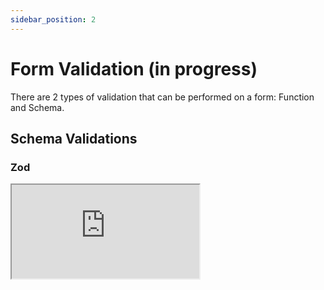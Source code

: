 ```yaml
---
sidebar_position: 2
---
```


# Form Validation (in progress)

There are 2 types of validation that can be performed on a form: Function and Schema.

## Schema Validations

### Zod

<iframe src="https://codesandbox.io/embed/zerry-react-formz-validators-zod-jnc3g3?fontsize=14&hidenavigation=1&theme=dark"
  style={{ width: "100%", height: 500 }}
     title="zerry-react-formz-validators-zod"
     allow="accelerometer; ambient-light-sensor; camera; encrypted-media; geolocation; gyroscope; hid; microphone; midi; payment; usb; vr; xr-spatial-tracking"
     sandbox="allow-forms allow-modals allow-popups allow-presentation allow-same-origin allow-scripts"
   ></iframe>
